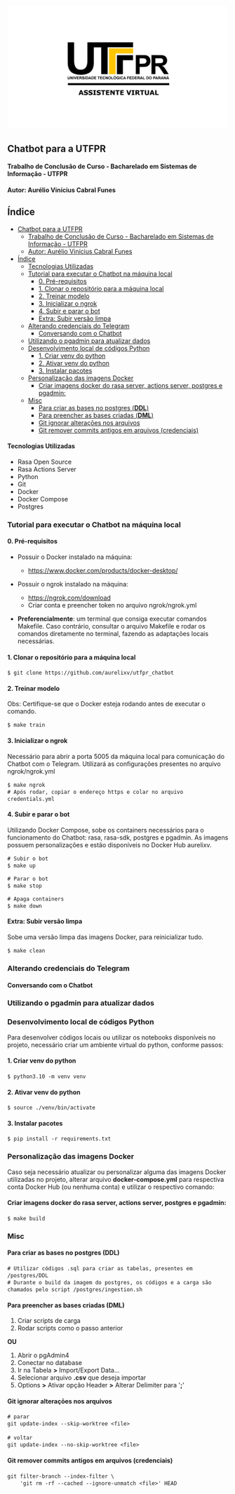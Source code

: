 
<a href="url"><img src="/misc/bot_logo.jpeg" height="auto" width="500"></a>

## Chatbot para a UTFPR
#### Trabalho de Conclusão de Curso - Bacharelado em Sistemas de Informação - UTFPR
#### Autor:  Aurélio Vinícius Cabral Funes

## Índice
- [Chatbot para a UTFPR](#chatbot-para-a-utfpr)
    - [Trabalho de Conclusão de Curso - Bacharelado em Sistemas de Informação - UTFPR](#trabalho-de-conclusão-de-curso---bacharelado-em-sistemas-de-informação---utfpr)
    - [Autor:  Aurélio Vinícius Cabral Funes](#autor--aurélio-vinícius-cabral-funes)
- [Índice](#índice)
    - [Tecnologias Utilizadas](#tecnologias-utilizadas)
  - [Tutorial para executar o Chatbot na máquina local](#tutorial-para-executar-o-chatbot-na-máquina-local)
    - [0. Pré-requisitos](#0-pré-requisitos)
    - [1. Clonar o repositório para a máquina local](#1-clonar-o-repositório-para-a-máquina-local)
    - [2. Treinar modelo](#2-treinar-modelo)
    - [3. Inicializar o ngrok](#3-inicializar-o-ngrok)
    - [4. Subir e parar o bot](#4-subir-e-parar-o-bot)
    - [Extra: Subir versão limpa](#extra-subir-versão-limpa)
  - [Alterando credenciais do Telegram](#alterando-credenciais-do-telegram)
    - [Conversando com o Chatbot](#conversando-com-o-chatbot)
  - [Utilizando o pgadmin para atualizar dados](#utilizando-o-pgadmin-para-atualizar-dados)
  - [Desenvolvimento local de códigos Python](#desenvolvimento-local-de-códigos-python)
    - [1. Criar venv do python](#1-criar-venv-do-python)
    - [2. Ativar venv do python](#2-ativar-venv-do-python)
    - [3. Instalar pacotes](#3-instalar-pacotes)
  - [Personalização das imagens Docker](#personalização-das-imagens-docker)
    - [Criar imagens docker do rasa server, actions server, postgres e pgadmin:](#criar-imagens-docker-do-rasa-server-actions-server-postgres-e-pgadmin)
  - [Misc](#misc)
    - [Para criar as bases no postgres (**DDL**)](#para-criar-as-bases-no-postgres-ddl)
    - [Para preencher as bases criadas (**DML**)](#para-preencher-as-bases-criadas-dml)
    - [Git ignorar alteraçōes nos arquivos](#git-ignorar-alteraçōes-nos-arquivos)
    - [Git remover commits antigos em arquivos (credenciais)](#git-remover-commits-antigos-em-arquivos-credenciais)


#### Tecnologias Utilizadas
- Rasa Open Source
- Rasa Actions Server
- Python
- Git
- Docker
- Docker Compose
- Postgres
<!-- - Heroku -->

### Tutorial para executar o Chatbot na máquina local

#### 0. Pré-requisitos
- Possuir o Docker instalado na máquina:
    - https://www.docker.com/products/docker-desktop/
- Possuir o ngrok instalado na máquina:
    - https://ngrok.com/download
    - Criar conta e preencher token no arquivo ngrok/ngrok.yml

- **Preferencialmente**: um terminal que consiga executar comandos Makefile. Caso contrário, consultar o arquivo Makefile e rodar os comandos diretamente no terminal, fazendo as adaptações locais necessárias.

#### 1. Clonar o repositório para a máquina local
```shell
$ git clone https://github.com/aurelixv/utfpr_chatbot
```

#### 2. Treinar modelo
Obs: Certifique-se que o Docker esteja rodando antes de executar o comando.
```shell
$ make train
```

#### 3. Inicializar o ngrok
Necessário para abrir a porta 5005 da máquina local para comunicação do Chatbot com o Telegram. Utilizará as configurações presentes no arquivo ngrok/ngrok.yml
```shell
$ make ngrok
# Após rodar, copiar o endereço https e colar no arquivo credentials.yml
```

#### 4. Subir e parar o bot
Utilizando Docker Compose, sobe os containers necessários para o funcionamento do Chatbot: rasa, rasa-sdk, postgres e pgadmin. As imagens possuem personalizações e estão disponíveis no Docker Hub aurelixv.
```shell
# Subir o bot
$ make up
```

```shell
# Parar o bot
$ make stop
```

```shell
# Apaga containers
$ make down
```

#### Extra: Subir versão limpa
Sobe uma versão limpa das imagens Docker, para reinicializar tudo.
```shell
$ make clean
```

### Alterando credenciais do Telegram

#### Conversando com o Chatbot

### Utilizando o pgadmin para atualizar dados

### Desenvolvimento local de códigos Python

Para desenvolver códigos locais ou utilizar os notebooks disponíveis no projeto, necessário criar um ambiente virtual do python, conforme passos:

#### 1. Criar venv do python
```shell
$ python3.10 -m venv venv
```

#### 2. Ativar venv do python
```shell
$ source ./venv/bin/activate
```

#### 3. Instalar pacotes
```shell
$ pip install -r requirements.txt
```

### Personalização das imagens Docker

Caso seja necessário atualizar ou personalizar alguma das imagens Docker utilizadas no projeto, alterar arquivo **docker-compose.yml** para respectiva conta Docker Hub (ou nenhuma conta) e utilizar o respectivo comando:

#### Criar imagens docker do rasa server, actions server, postgres e pgadmin:
```shell
$ make build
```

### Misc

#### Para criar as bases no postgres (**DDL**)
```shell
# Utilizar códigos .sql para criar as tabelas, presentes em /postgres/DDL 
# Durante o build da imagem do postgres, os códigos e a carga são chamados pelo script /postgres/ingestion.sh
```

#### Para preencher as bases criadas (**DML**)
1. Criar scripts de carga
1. Rodar scripts como o passo anterior

**OU**

1. Abrir o pgAdmin4
1. Conectar no database
1. Ir na Tabela **>** Import/Export Data...
1. Selecionar arquivo **.csv** que deseja importar
1. Options **>** Ativar opção Header **>** Alterar Delimiter para '**;**'

#### Git ignorar alteraçōes nos arquivos
```shell
# parar
git update-index --skip-worktree <file>

# voltar
git update-index --no-skip-worktree <file>
```

#### Git remover commits antigos em arquivos (credenciais)
```shell
git filter-branch --index-filter \                
    'git rm -rf --cached --ignore-unmatch <file>' HEAD
```
